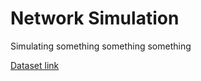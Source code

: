 # Network Simulation

Simulating something something something

[Dataset link](https://snap.stanford.edu/data/)
